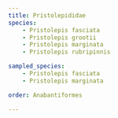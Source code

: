 ```yaml
---
title: Pristolepididae
species:
    - Pristolepis fasciata
    - Pristolepis grootii
    - Pristolepis marginata
    - Pristolepis rubripinnis

sampled_species:
    - Pristolepis fasciata
    - Pristolepis marginata

order: Anabantiformes

---
```

